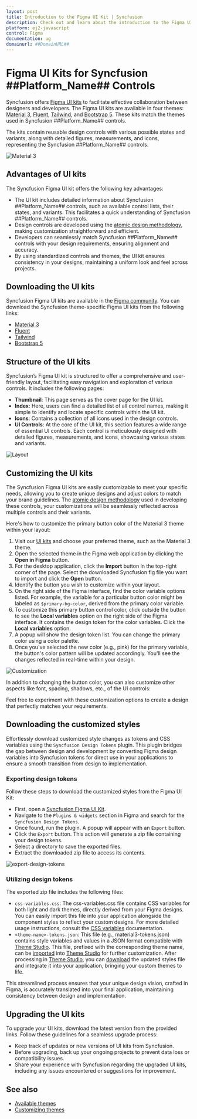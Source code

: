 ```yaml
---
layout: post
title: Introduction to the Figma UI Kit | Syncfusion
description: Check out and learn about the introduction to the Figma UI Kit of Syncfusion Essential JS 2 and more details.
platform: ej2-javascript
control: Figma 
documentation: ug
domainurl: ##DomainURL##
---
```


# Figma UI Kits for Syncfusion ##Platform_Name## Controls

Syncfusion offers [Figma UI kits](https://www.figma.com/@syncfusion) to facilitate effective collaboration between designers and developers. The Figma UI kits are available in four themes: [Material 3](https://www.figma.com/community/file/1385969023252455137), [Fluent](https://www.figma.com/community/file/1385969120047188707), [Tailwind](https://www.figma.com/community/file/1385969065626384098), and [Bootstrap 5](https://www.figma.com/community/file/1385968977953858272). These kits match the themes used in Syncfusion ##Platform_Name## controls.

The kits contain reusable design controls with various possible states and variants, along with detailed figures, measurements, and icons, representing the Syncfusion ##Platform_Name## controls.

![Material 3](./images/material3.png)

## Advantages of UI kits

The Syncfusion Figma UI kit offers the following key advantages:
- The UI kit includes detailed information about Syncfusion ##Platform_Name## controls, such as available control lists, their states, and variants. This facilitates a quick understanding of Syncfusion ##Platform_Name## controls.
- Design controls are developed using the [atomic design methodology](https://atomicdesign.bradfrost.com/chapter-2/), making customization straightforward and efficient.
- Developers can seamlessly match Syncfusion ##Platform_Name## controls with your design requirements, ensuring alignment and accuracy.
- By using standardized controls and themes, the UI kit ensures consistency in your designs, maintaining a uniform look and feel across projects.

## Downloading the UI kits

Syncfusion Figma UI kits are available in the [Figma community](https://www.figma.com/@syncfusion). You can download the Syncfusion theme-specific Figma UI kits from the following links:

- [Material 3](https://www.figma.com/community/file/1385969023252455137)
- [Fluent](https://www.figma.com/community/file/1385969120047188707)
- [Tailwind](https://www.figma.com/community/file/1385969065626384098)
- [Bootstrap 5](https://www.figma.com/community/file/1385968977953858272)

## Structure of the UI kits

Syncfusion’s Figma UI kit is structured to offer a comprehensive and user-friendly layout, facilitating easy navigation and exploration of various controls. It includes the following pages:

- **Thumbnail**: This page serves as the cover page for the UI kit.
- **Index**: Here, users can find a detailed list of all control names, making it simple to identify and locate specific controls within the UI kit.
- **Icons**: Contains a collection of all icons used in the design controls.
- **UI Controls**: At the core of the UI kit, this section features a wide range of essential UI controls. Each control is meticulously designed with detailed figures, measurements, and icons, showcasing various states and variants.

![Layout](./images/layout.png)

## Customizing the UI kits

The Syncfusion Figma UI kits are easily customizable to meet your specific needs, allowing you to create unique designs and adjust colors to match your brand guidelines. The [atomic design methodology](https://atomicdesign.bradfrost.com/chapter-2/) used in developing these controls, your customizations will be seamlessly reflected across multiple controls and their variants.

Here's how to customize the primary button color of the Material 3 theme within your layout:

1. Visit our [UI kits](#downloading-the-ui-kits) and choose your preferred theme, such as the Material 3 theme.
2. Open the selected theme in the Figma web application by clicking the **Open in Figma** button.
3. For the desktop application, click the **Import** button in the top-right corner of the page. Select the downloaded Syncfusion fig file you want to import and click the **Open** button.
4. Identify the button you wish to customize within your layout.
5. On the right side of the Figma interface, find the color variable options listed. For example, the variable for a particular button color might be labeled as `$primary-bg-color`, derived from the primary color variable.
6. To customize this primary button control color, click outside the button to see the **Local variables** option on the right side of the Figma interface. It contains the design token for the color variables. Click the **Local variables** option.
7. A popup will show the design token list. You can change the primary color using a color palette.
8. Once you've selected the new color (e.g., pink) for the primary variable, the button's color pattern will be updated accordingly. You'll see the changes reflected in real-time within your design.

![Customization](./images/customize.png)

In addition to changing the button color, you can also customize other aspects like font, spacing, shadows, etc., of the UI controls:

Feel free to experiment with these customization options to create a design that perfectly matches your requirements.

## Downloading the customized styles

Effortlessly download customized style changes as tokens and CSS variables using the `Syncfusion Design Tokens` plugin. This plugin bridges the gap between design and development by converting Figma design variables into Syncfusion tokens for direct use in your applications to ensure a smooth transition from design to implementation.

### Exporting design tokens

Follow these steps to download the customized styles from the Figma UI Kit:

- First, open a [Syncfusion Figma UI Kit](https://www.figma.com/@syncfusion).
- Navigate to the `Plugins & widgets` section in Figma and search for the `Syncfusion Design Tokens`.
- Once found, run the plugin. A popup will appear with an `Export` button.
- Click the `Export` button. This action will generate a zip file containing your design tokens.
- Select a directory to save the exported files.
- Extract the downloaded zip file to access its contents.

![export-design-tokens](./images/syncfusion-design-tokens.png)

### Utilizing design tokens

The exported zip file includes the following files:
  - `css-variables.css`: The css-variables.css file contains CSS variables for both light and dark themes, directly derived from your Figma designs. You can easily import this file into your application alongside the component styles to reflect your custom designs. For more detailed usage instructions, consult the [CSS variables](./css-variables) documentation.
  - `<theme-name>-tokens.json`: This file (e.g., material3-tokens.json) contains style variables and values in a JSON format compatible with [Theme Studio](./theme-studio). This file, prefixed with the corresponding theme name, can be [imported](./theme-studio#import-previously-changed-settings-into-the-theme-studio) into [Theme Studio](./theme-studio) for further customization. After processing in [Theme Studio](./theme-studio), you can [download](./theme-studio#download-the-customized-theme) the updated styles file and integrate it into your application, bringing your custom themes to life.

This streamlined process ensures that your unique design vision, crafted in Figma, is accurately translated into your final application, maintaining consistency between design and implementation.

## Upgrading the UI kits

To upgrade your UI kits, download the latest version from the provided links. Follow these guidelines for a seamless upgrade process:

- Keep track of updates or new versions of UI kits from Syncfusion.
- Before upgrading, back up your ongoing projects to prevent data loss or compatibility issues.
- Share your experience with Syncfusion regarding the upgraded UI kits, including any issues encountered or suggestions for improvement.

## See also

* [Available themes](https://ej2.syncfusion.com/documentation/appearance/theme)
* [Customizing themes](https://ej2.syncfusion.com/documentation/appearance/theme-studio#customizing-theme-color-from-theme-studio)
